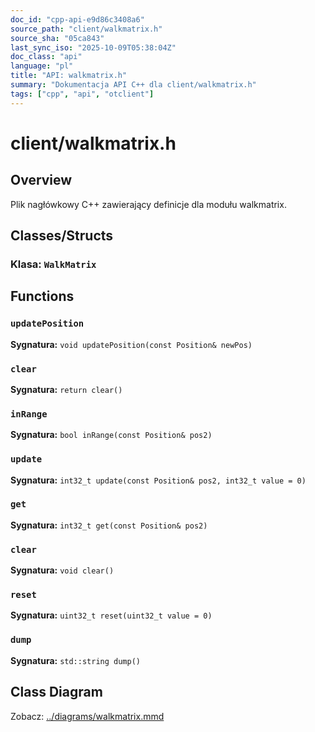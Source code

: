 ```yaml
---
doc_id: "cpp-api-e9d86c3408a6"
source_path: "client/walkmatrix.h"
source_sha: "05ca843"
last_sync_iso: "2025-10-09T05:38:04Z"
doc_class: "api"
language: "pl"
title: "API: walkmatrix.h"
summary: "Dokumentacja API C++ dla client/walkmatrix.h"
tags: ["cpp", "api", "otclient"]
---
```


# client/walkmatrix.h

## Overview

Plik nagłówkowy C++ zawierający definicje dla modułu walkmatrix.

## Classes/Structs

### Klasa: `WalkMatrix`

## Functions

### `updatePosition`

**Sygnatura:** `void updatePosition(const Position& newPos)`

### `clear`

**Sygnatura:** `return clear()`

### `inRange`

**Sygnatura:** `bool inRange(const Position& pos2)`

### `update`

**Sygnatura:** `int32_t update(const Position& pos2, int32_t value = 0)`

### `get`

**Sygnatura:** `int32_t get(const Position& pos2)`

### `clear`

**Sygnatura:** `void clear()`

### `reset`

**Sygnatura:** `uint32_t reset(uint32_t value = 0)`

### `dump`

**Sygnatura:** `std::string dump()`

## Class Diagram

Zobacz: [../diagrams/walkmatrix.mmd](../diagrams/walkmatrix.mmd)
